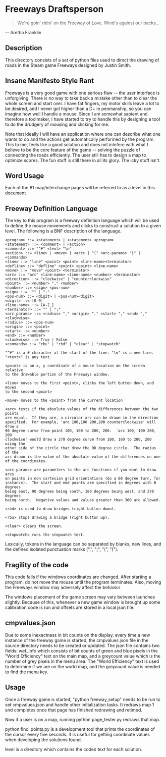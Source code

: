 # Freeways Draftsperson

> We're goin' ridin' on the Freeway of Love. Wind's against our backs...

-- Aretha Franklin

## Description

This directory consists of a set of python files used to direct the drawing
of roads in the Steam game Freeways designed by Justin Smith.

## Insane Manifesto Style Rant

Freeways is a very good game with one serious flaw -- the user interface is
unforgiving.  There is no way to take back a mistake other than to clear the
whole screen and start over.  I have fat fingers, my motor skills leave a lot
to be desired, and I never got higher than a D+ in penmanship, so you can
imagine how well I handle a mouse.  Since I am somewhat sapient and therefore
a toolmaker, I have started to try to handle this by designing a tool to do
the drudgery of mousing and clicking for me.

Note that ideally I will have an application where one can describe what one
wants to do and the actions get automatically performed by the program.
This to me, feels like a good solution and does not intefere with what I believe to be the core feature of the game -- solving the puzzle of
connecting the roads efficiently.  The user still has to design a map to optimize scores.  The fun stuff is still there in all its glory.
The icky stuff isn't.


## Word Usage

Each of the 81 map/interchange pages will be referred to as a level in this
document

## Freeway Definition Language

The key to this program is a freeway definition language which will be used
to define the mouse movements and clicks to construct a solution to a given
level. The following is a BNF description of the language.

```
<program> ::= <statement> | <statement> <program>
<statement> ::= <comment> | <action>
<comment> ::= "^#" <text> "\n"
<action> ::= <line> | <move> | <arc> | "(" <arc-params> ")" | <commands>
<line> ::= "line" <point> <point> <line-name><terminator>
<defline> ::= "defline" <point> <point> <line-name>
<move> ::= "move" <point> <terminator>
<arc> ::= "arc" <line-name> <line-name> <number> <terminator>
<direction> ::= "clockwise" | "counterclockwise"
<point> ::= <number> "," <number>
<number> ::= <sign> <pos-num>
<sign> ::=  "" | "-"
<pos-num> ::= <digit> | <pos-num><digit>
<digit> ::= [0-9]
<line-name> ::= [A-Z_]
<terminator> ::= "" | ";"
<arc_params> ::= <radius> "," <origin> "," <start> "," <end> "," <clockwise>
<radius> ::= <pos-num>
<origin> ::= <point>
<start> ::= <number>
<end> ::= <number>
<clockwise> ::= True | False
<commands> ::= "rbu" | "rbd" | "clear" | "stopwatch"

"^#" is a # character at the start of the line. "\n" is a new line.
"<text>" is any text.

<point> is an x, y coordinate of a mouse location on the screen relative
to the drawable portion of the Freeways window.

<line> moves to the first <point>, clicks the left button down, and moves
to the second <point>

<move> moves to the <point> from the current location

<arc> tests if the absolute values of the differences between the two points
are equal.  If they are, a circular arc can be drawn in the direction
specified.  For example, 'arc 100,100 200,200 counterclockwise' will draw a
90 degree curve from point 100, 100 to 200, 200.  'arc 100, 100 200, 200
clockwise' would draw a 270 degree curve from 100, 100 to 200, 200 using the
other side of the circle that drew the 90 degree circle.  The radius of the
arc drawn is the value of the absolute value of the differences on one
of the coordinates.

<arc-params> are parameters to the arc functions if you want to draw arcs
on points in non cartesian grid orientations (do a 60 degree turn, for
instance).  The start and end points are specified in degrees with 0 degrees
being east, 90 degrees being south, 180 degrees being west, and 270 degrees
being north.  Negative values and values greater than 360 are allowed.

<rbd> is used to draw bridges (right button down).

<rbu> stops drawing a bridge (right button up).

<clear> clears the screen.

<stopwatch> runs the stopwatch test.
```

Lexically, tokens in the language can be separated by blanks, new lines, and
the defined isolated punctuation marks (",", ";", "(", ")").

## Fragility of the code

This code fails if the windows coordinates are changed.  After starting
a program, do not move the mouse until the program terminates.  Also,
moving the Freeways window may adversely affect the behavior

The windows placement of the game screen may vary between launches slightly.
Because of this, whenever a new game window is brought up some calibration
code is run and offsets are stored in a local json file.

## cmpvalues.json

Due to some inexactness in bit counts on the display, every time a new instance of the
freeway game is started, the cmpvalues.json file in the source directory needs to be
created or updated.  The json file contains two fields: wef_info which consists of bit counts
of green and blue pixels in the "World Efficiency" text on the main map, and a greycount value
which is the number of grey pixels in the menu area.  The "World Efficiency" text is used
to determine if we are on the world map, and the greycount value is needed to find the menu
key.

## Usage

Once a freeway game is started, "python freeway_setup"  needs to be run to set cmpvalues.json
and handle other initialization tasks.  It redraws map 1 and completes once that page has
finished redrawing and retimed.

Now if a user is on a map, running python page_tester.py <level> redraws that map.

python find_points.py is a development tool that prints the coordinates of the cursor every
five seconds.  It is useful for getting coordinate values when developing the solutions found.

level is a directory which contains the coded text for each solution.

